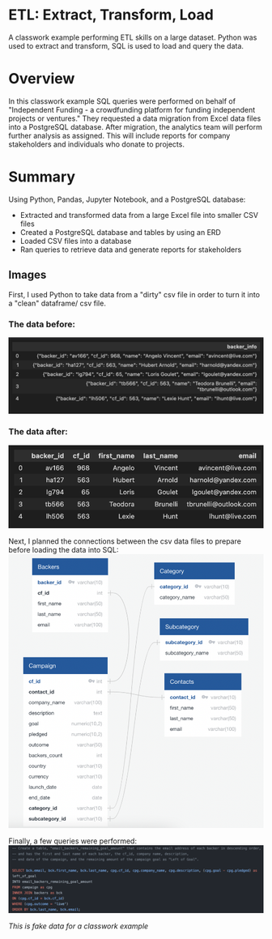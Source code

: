 # ETL: Extract, Transform, Load
A classwork example performing ETL skills on a large dataset. Python was used to extract and transform, SQL is used to load and query the data. 

# Overview
In this classwork example SQL queries were performed on behalf of "Independent Funding - a crowdfunding platform for funding independent projects or ventures." They requested a data migration from Excel data files into a PostgreSQL database. After migration, the analytics team will perform further analysis as assigned. This will include reports for company stakeholders and individuals who donate to projects. 

# Summary
Using Python, Pandas, Jupyter Notebook, and a PostgreSQL database:

* Extracted and transformed data from a large Excel file into smaller CSV files
* Created a PostgreSQL database and tables by using an ERD 
* Loaded CSV files into a database
* Ran queries to retrieve data and generate reports for stakeholders

## Images 
First, I used Python to take data from a "dirty" csv file in order to turn it into a "clean" dataframe/ csv file.
### The data before:
![ETL before image](/Queries/data_before.png)

### The data after:
![ETL after image](/Queries/data_after.png)

Next, I planned the connections between the csv data files to prepare before loading the data into SQL:
![DB mapping image](/ERD%20Images/crowdfunding_db_relationships.png)

Finally, a few queries were performed:
![Crowdfunding query](/Queries/crowdfunding_query.png)

*This is fake data for a classwork example*
